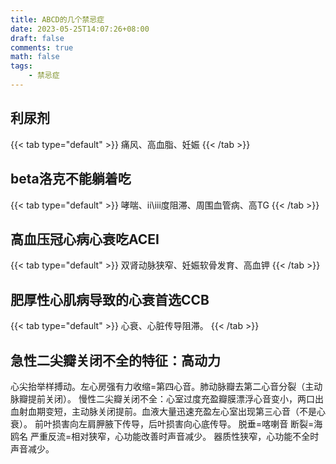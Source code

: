 ```yaml
---
title: ABCD的几个禁忌症
date: 2023-05-25T14:07:26+08:00
draft: false
comments: true
math: false
tags:
    - 禁忌症
---
```

## 利尿剂
{{< tab type="default" >}}
痛风、高血脂、妊娠
{{< /tab >}}
## beta洛克不能躺着吃
{{< tab type="default" >}}
哮喘、ii\iii度阻滞、周围血管病、高TG
{{< /tab >}}
## 高血压冠心病心衰吃ACEI
{{< tab type="default" >}}
双肾动脉狭窄、妊娠软骨发育、高血钾
{{< /tab >}}
## 肥厚性心肌病导致的心衰首选CCB
{{< tab type="default" >}}
心衰、心脏传导阻滞。
{{< /tab >}}

## 急性二尖瓣关闭不全的特征：高动力
心尖抬举样搏动。左心房强有力收缩=第四心音。肺动脉瓣去第二心音分裂（主动脉瓣提前关闭）。
慢性二尖瓣关闭不全：心室过度充盈瓣膜漂浮心音变小，两口出血射血期变短，主动脉关闭提前。血液大量迅速充盈左心室出现第三心音（不是心衰）。
前叶损害向左肩胛腋下传导，后叶损害向心底传导。
脱垂=喀喇音
断裂=海鸥名
严重反流=相对狭窄，心功能改善时声音减少。
器质性狭窄，心功能不全时声音减少。
